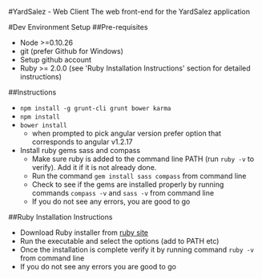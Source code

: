 #YardSalez - Web Client
The web front-end for the YardSalez application 

#Dev Environment Setup
##Pre-requisites
* Node >=0.10.26
* git (prefer Github for Windows)
* Setup github account
* Ruby >= 2.0.0 (see 'Ruby Installation Instructions' section for detailed instructions)

##Instructions
* ```npm install -g grunt-cli grunt bower karma```
* ```npm install```
* ```bower install```
    * when prompted to pick angular version prefer option that corresponds to angular v1.2.17
* Install ruby gems sass and compass
    * Make sure ruby is added to the command line PATH (run ```ruby -v``` to verify). Add it if it is not already done.
    * Run the command ```gem install sass compass``` from command line
    * Check to see if the gems are installed properly by running commands ```compass -v``` and ```sass -v``` from command line
    * If you do not see any errors, you are good to go  

##Ruby Installation Instructions
* Download Ruby installer from [ruby site]
* Run the executable and select the options (add to PATH etc)
* Once the installation is complete verify it by running command ```ruby -v``` from command line
* If you do not see any errors you are good to go

[ruby site]: http://dl.bintray.com/oneclick/rubyinstaller/rubyinstaller-2.0.0-p481-x64.exe?direct
[styleguide]: https://github.com/johnpapa/angularjs-styleguide




